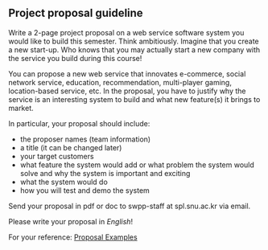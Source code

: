 ## Project proposal guideline

Write a 2-page project proposal on a web service software system you would like to build this semester. Think ambitiously. Imagine that you create a new start-up. Who knows that you may actually start a new company with the service you build during this course! 

You can propose a new web service that innovates e-commerce, social network service, education, recommendation, multi-player gaming, location-based service, etc. In the proposal, you have to justify why the service is an interesting system to build and what new feature(s) it brings to market. 

In particular, your proposal should include:
- the proposer names (team information)
- a title (it can be changed later)
- your target customers
- what feature the system would add or what problem the system would solve and why the system is important and exciting
- what the system would do
- how you will test and demo the system

Send your proposal in pdf or doc to swpp-staff at spl.snu.ac.kr via email. 

Please write your proposal in *English*!

For your reference: [Proposal Examples](proposal-examples)
